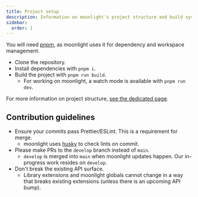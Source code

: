 ```yaml
---
title: Project setup
description: Information on moonlight's project structure and build system
sidebar:
  order: 1
---
```



You will need [pnpm](https://pnpm.io), as moonlight uses it for dependency and workspace management.

- Clone the repository.
- Install dependencies with `pnpm i`.
- Build the project with `pnpm run build`.
  - For working on moonlight, a watch mode is available with `pnpm run dev`.

For more information on project structure, [see the dedicated page](/dev/project-structure).

## Contribution guidelines

- Ensure your commits pass Prettier/ESLint. This is a requirement for merge.
  - moonlight uses [husky](https://typicode.github.io/husky/) to check lints on commit.
- Please make PRs to the `develop` branch instead of `main`.
  - `develop` is merged into `main` when moonlight updates happen. Our in-progress work resides on `develop`.
- Don't break the existing API surface.
  - Library extensions and moonlight globals cannot change in a way that breaks existing extensions (unless there is an upcoming API bump).
